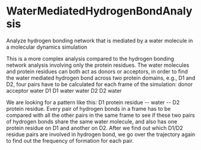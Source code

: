 # WaterMediatedHydrogenBondAnalysis
Analyze hydrogen bonding network that is mediated by a water molecule in a molecular dynamics simulation

This is a more complex analysis compared to the hydrogen bonding network analysis involving only the protein residues.
The water molecules and protein residues can both act as donors or acceptors, in order to find the water mediated hydrogen bond across two protein domains, e.g., D1 and D2, four pairs have to be calculated for each frame of the simulation:
donor   acceptor
water   D1
D1      water
water   D2
D2      water

We are looking for a pattern like this: D1 protein residue -- water -- D2 protein residue.
Every pair of hydrogen bonds in a frame has to be compared with all the other pairs in the same frame to see if these two pairs of hydrogen bonds share the same water molecule, and also has one protein residue on D1 and another on D2.
After we find out which D1/D2 residue pairs are involved in hydrogen bond, we go over the trajectory again to find out the frequency of formation for each pair.
